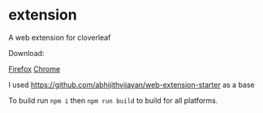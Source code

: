 # extension
A web extension for cloverleaf

Download:

[Firefox](https://addons.mozilla.org/en-GB/firefox/addon/cloverleaf/)
[Chrome](https://chrome.google.com/webstore/detail/fllfoogiodonkfjockglldcjgeoamied)

I used https://github.com/abhijithvijayan/web-extension-starter as a base

To build run `npm i` then `npm run build` to build for all platforms.